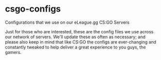 # csgo-configs
Configurations that we use on our eLeague.gg CS:GO Servers

Just for those who are interested, these are the config files we use across our network of servers. We'll update these
as often as necessary; and please also keep in mind that like CS:GO the configs are ever-changing and constantly tweaked
to help deliver a great experience to you guys, the gamers.
